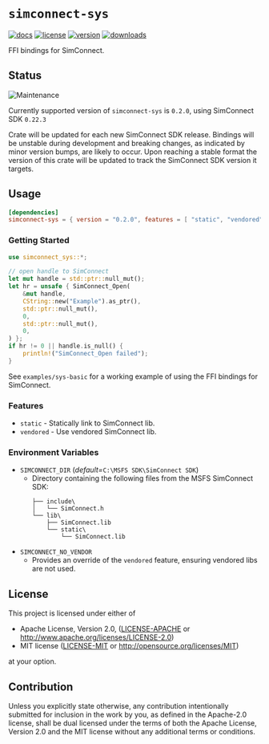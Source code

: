 # `simconnect-sys`
[![docs](https://img.shields.io/docsrs/simconnect-sys?style=for-the-badge&logo=rust)](https://img.shields.io/docsrs/simconnect-sys)
[![license](https://img.shields.io/crates/l/simconnect-sys?style=for-the-badge)](https://crates.io/crates/simconnect-sys)
[![version](https://img.shields.io/crates/v/simconnect-sys?style=for-the-badge)](https://crates.io/crates/simconnect-sys)
[![downloads](https://img.shields.io/crates/d/simconnect-sys?style=for-the-badge)](https://crates.io/crates/simconnect-sys)

FFI bindings for SimConnect. 

## Status

![Maintenance](https://img.shields.io/maintenance/active%20development/2023?style=for-the-badge)

Currently supported version of `simconnect-sys` is `0.2.0`, using SimConnect SDK `0.22.3` 

Crate will be updated for each new SimConnect SDK release. Bindings will be unstable during development and breaking changes, as indicated by minor version bumps, are likely to occur. Upon reaching a stable format the version of this crate will be updated to track the SimConnect SDK version it targets.


## Usage

```toml
[dependencies]
simconnect-sys = { version = "0.2.0", features = [ "static", "vendored" ] }
```

### Getting Started

```rust
use simconnect_sys::*;

// open handle to SimConnect
let mut handle = std::ptr::null_mut();
let hr = unsafe { SimConnect_Open(
	&mut handle,
    CString::new("Example").as_ptr(),
    std::ptr::null_mut(),
    0,
    std::ptr::null_mut(),
    0,
) };
if hr != 0 || handle.is_null() {
	println!("SimConnect_Open failed");
}
```

See `examples/sys-basic` for a working example of using the FFI bindings for SimConnect.

### Features

* `static` - Statically link to SimConnect lib.
* `vendored` - Use vendored SimConnect lib.

### Environment Variables

* `SIMCONNECT_DIR` (_default=_`C:\MSFS SDK\SimConnect SDK`)
	* Directory containing the following files from the MSFS SimConnect SDK:
		```
        ├── include\
        │   └── SimConnect.h
        └── lib\
            ├── SimConnect.lib
     	    └── static\
                └── SimConnect.lib          
        ```
* `SIMCONNECT_NO_VENDOR` 
	* Provides an override of the `vendored` feature, ensuring vendored libs are not used. 

## License

This project is licensed under either of

 * Apache License, Version 2.0, ([LICENSE-APACHE](LICENSE-APACHE) or
   http://www.apache.org/licenses/LICENSE-2.0)
 * MIT license ([LICENSE-MIT](LICENSE-MIT) or
   http://opensource.org/licenses/MIT)

at your option.

## Contribution

Unless you explicitly state otherwise, any contribution intentionally
submitted for inclusion in the work by you, as defined in the Apache-2.0
license, shall be dual licensed under the terms of both the Apache License,
Version 2.0 and the MIT license without any additional terms or conditions.